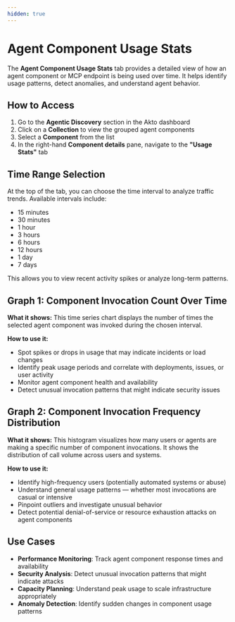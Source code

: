 ```yaml
---
hidden: true
---
```


# Agent Component Usage Stats

The **Agent Component Usage Stats** tab provides a detailed view of how an agent component or MCP endpoint is being used over time. It helps identify usage patterns, detect anomalies, and understand agent behavior.

## How to Access

1. Go to the **Agentic Discovery** section in the Akto dashboard
2. Click on a **Collection** to view the grouped agent components
3. Select a **Component** from the list
4. In the right-hand **Component details** pane, navigate to the **"Usage Stats"** tab

## Time Range Selection

At the top of the tab, you can choose the time interval to analyze traffic trends. Available intervals include:

- 15 minutes
- 30 minutes
- 1 hour
- 3 hours
- 6 hours
- 12 hours
- 1 day
- 7 days

This allows you to view recent activity spikes or analyze long-term patterns.

## Graph 1: Component Invocation Count Over Time

**What it shows:**
This time series chart displays the number of times the selected agent component was invoked during the chosen interval.

**How to use it:**

- Spot spikes or drops in usage that may indicate incidents or load changes
- Identify peak usage periods and correlate with deployments, issues, or user activity
- Monitor agent component health and availability
- Detect unusual invocation patterns that might indicate security issues

## Graph 2: Component Invocation Frequency Distribution

**What it shows:**
This histogram visualizes how many users or agents are making a specific number of component invocations. It shows the distribution of call volume across users and systems.

**How to use it:**

- Identify high-frequency users (potentially automated systems or abuse)
- Understand general usage patterns — whether most invocations are casual or intensive
- Pinpoint outliers and investigate unusual behavior
- Detect potential denial-of-service or resource exhaustion attacks on agent components

## Use Cases

- **Performance Monitoring**: Track agent component response times and availability
- **Security Analysis**: Detect unusual invocation patterns that might indicate attacks
- **Capacity Planning**: Understand peak usage to scale infrastructure appropriately
- **Anomaly Detection**: Identify sudden changes in component usage patterns
